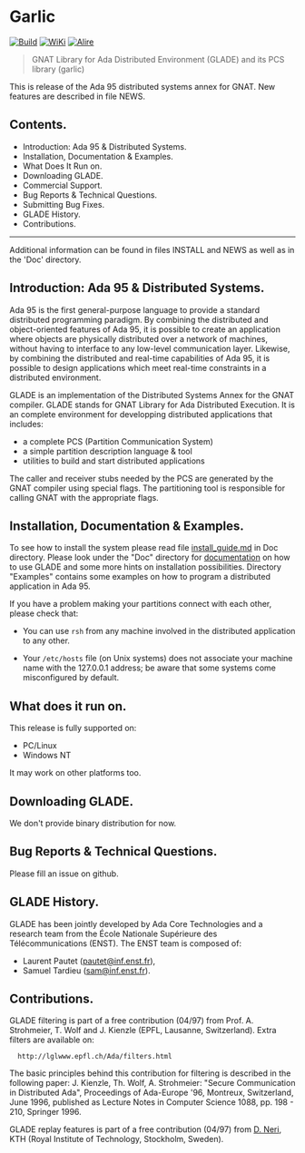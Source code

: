 Garlic
======

[![Build](https://github.com/reznikmm/garlic/actions/workflows/alire.yml/badge.svg)](https://github.com/reznikmm/garlic/actions/workflows/alire.yml)
[![WiKi](https://badgen.net/badge/docs/wiki/green?icon=wiki)](https://github.com/reznikmm/garlic/wiki)
[![Alire](https://img.shields.io/endpoint?url=https://alire.ada.dev/badges/garlic.json)](https://alire.ada.dev/crates/garlic.html)

> GNAT Library for Ada Distributed Environment (GLADE) and its PCS library (garlic)

This is release of the Ada 95 distributed systems annex
for GNAT. New features are described in file NEWS.

Contents.
---------
   - Introduction: Ada 95 & Distributed Systems.
   - Installation, Documentation & Examples.
   - What Does It Run on.
   - Downloading GLADE.
   - Commercial Support.
   - Bug Reports & Technical Questions.
   - Submitting Bug Fixes.
   - GLADE History.
   - Contributions.

------------------------------------------------------------------------------ 

Additional information can be found in files INSTALL and NEWS as well
as in the 'Doc' directory.

Introduction: Ada 95 & Distributed Systems.
-------------------------------------------

Ada 95 is the first general-purpose language to provide a standard
distributed programming paradigm. By combining the distributed and
object-oriented features of Ada 95, it is possible to create an
application where objects are physically distributed over a network of
machines, without having to interface to any low-level communication
layer.  Likewise, by combining the distributed and real-time
capabilities of Ada 95, it is possible to design applications which
meet real-time constraints in a distributed environment.

GLADE is an implementation of the Distributed Systems Annex for the
GNAT compiler. GLADE stands for GNAT Library for Ada Distributed
Execution. It is an complete environment for developping distributed
applications that includes: 

- a complete PCS (Partition Communication System)
- a simple partition description language & tool
- utilities to build and start distributed applications

The caller and receiver stubs needed by the PCS are generated by the
GNAT compiler using special flags. The partitioning tool is
responsible for calling GNAT with the appropriate flags.

Installation, Documentation & Examples.
---------------------------------------

To see how to install the system please read file
[install_guide.md](Doc/install_guide.md)
in Doc directory. Please look under the "Doc" directory for
[documentation](Doc/glade_ug.md) on
how to use GLADE and some more hints on installation possibilities.
Directory "Examples" contains some examples on how to program a
distributed application in Ada 95.

If you have a problem making your partitions connect with each other,
please check that:

  - You can use `rsh` from any machine involved in the distributed
    application to any other.

  - Your `/etc/hosts` file (on Unix systems) does not associate your
    machine name with the 127.0.0.1 address; be aware that some systems
    come misconfigured by default.

What does it run on.
--------------------

This release is fully supported on:
  - PC/Linux
  - Windows NT

It may work on other platforms too.

Downloading GLADE.
------------------

We don't provide binary distribution for now.

Bug Reports & Technical Questions.
----------------------------------

Please fill an issue on github.

GLADE History.
--------------

GLADE has been jointly developed by Ada Core Technologies and a research
team from the École Nationale Supérieure des Télécommunications (ENST).
The ENST team is composed of:
- Laurent Pautet (pautet@inf.enst.fr),
- Samuel Tardieu (sam@inf.enst.fr).

Contributions.
---------------

GLADE filtering is part of a free contribution (04/97) from
Prof. A. Strohmeier, T. Wolf and J. Kienzle (EPFL, Lausanne,
Switzerland). Extra filters are available on:

      http://lglwww.epfl.ch/Ada/filters.html

The basic principles behind this contribution for filtering is
described in the following paper: J. Kienzle, Th. Wolf, A. Strohmeier:
"Secure Communication in Distributed Ada", Proceedings of Ada-Europe
'96, Montreux, Switzerland, June 1996, published as Lecture Notes in
Computer Science 1088, pp. 198 - 210, Springer 1996.

GLADE replay features is part of a free contribution (04/97) from
[D. Neri](mailto:d92-dne@nada.kth.se),
KTH (Royal Institute of Technology, Stockholm, Sweden).

